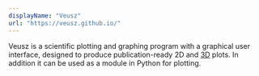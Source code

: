```yaml
---
displayName: "Veusz"
url: "https://veusz.github.io/"
---
```


Veusz is a scientific plotting and graphing program with a graphical user interface, designed to produce publication-ready 2D and [3D](https://veusz.github.io/3d/) plots. In addition it can be used as a module in Python for plotting.